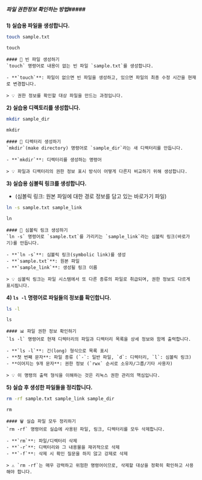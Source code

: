 ##### 파일 권한정보 확인하는 방법#####

**1) 실습용 파일을 생성합니다.**
```bash
touch sample.txt
```
```tech
touch
```

```desc
#### 📄 빈 파일 생성하기
`touch` 명령어로 내용이 없는 빈 파일 `sample.txt`를 생성합니다.

- **`touch`**: 파일이 없으면 빈 파일을 생성하고, 있으면 파일의 최종 수정 시간을 현재로 변경합니다.

> 💡 권한 정보를 확인할 대상 파일을 만드는 과정입니다.
```

**2) 실습용 디렉토리를 생성합니다.**
```bash
mkdir sample_dir
```
```tech
mkdir
```

```desc
#### 📁 디렉터리 생성하기
`mkdir`(make directory) 명령어로 `sample_dir`라는 새 디렉터리를 만듭니다.

- **`mkdir`**: 디렉터리를 생성하는 명령어

> 💡 파일과 디렉터리의 권한 정보 표시 방식이 어떻게 다른지 비교하기 위해 생성합니다.
```

**3) 실습용 심볼릭 링크를 생성합니다.**
* (심볼릭 링크: 원본 파일에 대한 경로 정보를 담고 있는 바로가기 파일)
```bash
ln -s sample.txt sample_link
```
```tech
ln
```

```desc
#### 🔗 심볼릭 링크 생성하기
`ln -s` 명령어로 `sample.txt`를 가리키는 `sample_link`라는 심볼릭 링크(바로가기)를 만듭니다.

- **`ln -s`**: 심볼릭 링크(symbolic link)를 생성
- **`sample.txt`**: 원본 파일
- **`sample_link`**: 생성될 링크 이름

> 💡 심볼릭 링크는 파일 시스템에서 또 다른 종류의 파일로 취급되며, 권한 정보도 다르게 표시됩니다.
```

**4) `ls -l` 명령어로 파일들의 정보를 확인합니다.**
```bash
ls -l
```
```tech
ls
```

```desc
#### 📊 파일 권한 정보 확인하기
`ls -l` 명령어로 현재 디렉터리의 파일과 디렉터리 목록을 상세 정보와 함께 출력합니다.

- **`ls -l`**: 긴(long) 형식으로 목록 표시
- **첫 번째 문자**: 파일 종류 (`-`: 일반 파일, `d`: 디렉터리, `l`: 심볼릭 링크)
- **이어지는 9개 문자**: 권한 정보 (`rwx` 순서로 소유자/그룹/기타 사용자)

> 💡 이 명령의 출력 형식을 이해하는 것은 리눅스 권한 관리의 핵심입니다.
```

**5) 실습 후 생성한 파일들을 정리합니다.**
```bash
rm -rf sample.txt sample_link sample_dir
```
```tech
rm
```

```desc
#### 🗑️ 실습 파일 모두 정리하기
`rm -rf` 명령어로 실습에 사용된 파일, 링크, 디렉터리를 모두 삭제합니다.

- **`rm`**: 파일/디렉터리 삭제
- **`-r`**: 디렉터리와 그 내용물을 재귀적으로 삭제
- **`-f`**: 삭제 시 확인 질문을 하지 않고 강제로 삭제

> ⚠️ `rm -rf`는 매우 강력하고 위험한 명령어이므로, 삭제할 대상을 정확히 확인하고 사용해야 합니다.
```
